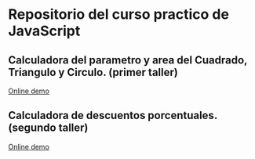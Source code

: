 # Repositorio del curso practico de JavaScript

## Calculadora del parametro y area del Cuadrado, Triangulo y Circulo. (primer taller)

[Online demo](https://baltazarandersson.github.io/curso-practico-js/figuras.html)

## Calculadora de descuentos porcentuales. (segundo taller)

[Online demo](https://baltazarandersson.github.io/curso-practico-js/porcentaje.html)
